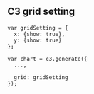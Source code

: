 ## C3 grid setting
```
var gridSetting = {
  x: {show: true},
  y: {show: true}
};
        
var chart = c3.generate({
  ...,
  
  grid: gridSetting
});
```
